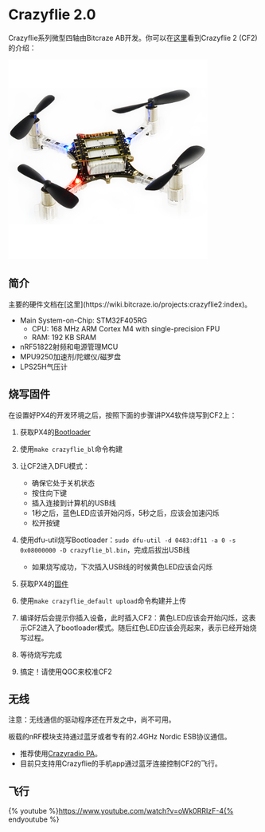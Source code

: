 # Crazyflie 2.0

Crazyflie系列微型四轴由Bitcraze AB开发。你可以在[这里](https://www.bitcraze.io/crazyflie-2/)看到Crazyflie 2 (CF2)的介绍：

![](images/hardware/hardware-crazyflie2.png)

## 简介

<aside class="tip">
主要的硬件文档在[这里](https://wiki.bitcraze.io/projects:crazyflie2:index)。
</aside>

  * Main System-on-Chip: STM32F405RG
    * CPU: 168 MHz ARM Cortex M4 with single-precision FPU
    * RAM: 192 KB SRAM
  * nRF51822射频和电源管理MCU
  * MPU9250加速剂/陀螺仪/磁罗盘
  * LPS25H气压计

## 烧写固件

在设置好PX4的开发环境之后，按照下面的步骤讲PX4软件烧写到CF2上：

1. 获取PX4的[Bootloader](https://github.com/PX4/Bootloader)

2. 使用`make crazyflie_bl`命令构建

3. 让CF2进入DFU模式：
	- 确保它处于关机状态
	- 按住向下键
	- 插入连接到计算机的USB线
	- 1秒之后，蓝色LED应该开始闪烁，5秒之后，应该会加速闪烁
	- 松开按键

4. 使用dfu-util烧写Bootloader：`sudo dfu-util -d 0483:df11 -a 0 -s 0x08000000 -D crazyflie_bl.bin`，完成后拔出USB线
	- 如果烧写成功，下次插入USB线的时候黄色LED应该会闪烁

5. 获取PX4的[固件](https://github.com/PX4/Bootloader)

6. 使用`make crazyflie_default upload`命令构建并上传

7. 编译好后会提示你插入设备，此时插入CF2：黄色LED应该会开始闪烁，这表示CF2进入了bootloader模式。随后红色LED应该会亮起来，表示已经开始烧写过程。

8. 等待烧写完成

9. 搞定！请使用QGC来校准CF2

## 无线

注意：无线通信的驱动程序还在开发之中，尚不可用。

板载的nRF模块支持通过蓝牙或者专有的2.4GHz Nordic ESB协议通信。
- 推荐使用[Crazyradio PA](https://www.bitcraze.io/crazyradio-pa/)。
- 目前只支持用Crazyflie的手机app通过蓝牙连接控制CF2的飞行。

## 飞行

{% youtube %}https://www.youtube.com/watch?v=oWk0RRIzF-4{% endyoutube %}
